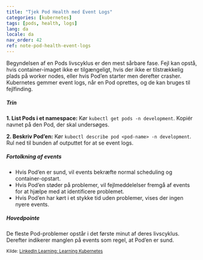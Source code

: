 ```yaml
---
title: "Tjek Pod Health med Event Logs"
categories: [kubernetes]
tags: [pods, health, logs]
lang: da
locale: da
nav_order: 42
ref: note-pod-health-event-logs
---
```

Begyndelsen af en Pods livscyklus er den mest sårbare fase. Fejl kan opstå, hvis container-imaget ikke er tilgængeligt, hvis der ikke er tilstrækkelig plads på worker nodes, eller hvis Pod’en starter men derefter crasher. Kubernetes gemmer event logs, når en Pod oprettes, og de kan bruges til fejlfinding.

##### Trin
**1. List Pods i et namespace:** Kør `kubectl get pods -n development`. Kopiér navnet på den Pod, der skal undersøges.  

**2. Beskriv Pod’en:** Kør `kubectl describe pod <pod-name> -n development`. Rul ned til bunden af outputtet for at se event logs.  

##### Fortolkning af events
- Hvis Pod’en er sund, vil events bekræfte normal scheduling og container-opstart.  
- Hvis Pod’en støder på problemer, vil fejlmeddelelser fremgå af events for at hjælpe med at identificere problemet.  
- Hvis Pod’en har kørt i et stykke tid uden problemer, vises der ingen nyere events.  

##### Hovedpointe
De fleste Pod-problemer opstår i det første minut af deres livscyklus. Derefter indikerer manglen på events som regel, at Pod’en er sund.

<small>Kilde: [LinkedIn Learning: Learning Kubernetes](https://www.linkedin.com/learning/learning-kubernetes-16086900)</small>